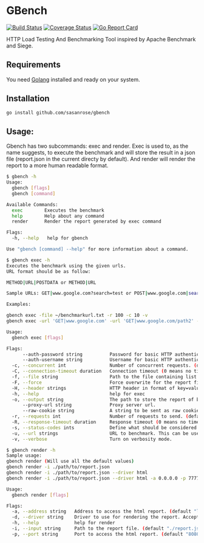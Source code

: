 GBench
======
[![Build Status](https://travis-ci.org/sasanrose/gbench.svg?branch=master)](https://travis-ci.org/sasanrose/gbench) [![Coverage Status](https://coveralls.io/repos/github/sasanrose/gbench/badge.svg?branch=master)](https://coveralls.io/github/sasanrose/gbench?branch=master)
[![Go Report Card](https://goreportcard.com/badge/github.com/sasanrose/gbench)](https://goreportcard.com/report/github.com/sasanrose/gbench)

HTTP Load Testing And Benchmarking Tool inspired by Apache Benchmark and Siege.

## Requirements

You need [Golang](https://golang.org) installed and ready on your system.

## Installation

```bash
go install github.com/sasanrose/gbench
```

## Usage:
Gbench has two subcommands: exec and render. Exec is used to, as the name suggests, to execute the benchmark and will store the result in a json file (report.json in the current directy by default). And render will render the report to a more human readable format.

```bash
$ gbench -h
Usage:                                                                                                                                                                                       
  gbench [flags]
  gbench [command]

Available Commands:
  exec        Executes the benchmark
  help        Help about any command
  render      Render the report generated by exec command

Flags:
  -h, --help   help for gbench

Use "gbench [command] --help" for more information about a command.
```
```bash
$ gbench exec -h
Executes the benchmark using the given urls.                                                                                                                                                 
URL format should be as follow:

METHOD|URL|POSTDATA or METHOD|URL

Sample URLs: GET|www.google.com?search=test or POST|www.google.com|search=test or HEAD|www.google.com

Examples:

gbench exec -file ~/benchmarkurl.txt -r 100 -c 10 -v
gbench exec -url 'GET|www.google.com' -url 'GET|www.google.com/path2' -r 100 -c 10 -v

Usage:
  gbench exec [flags]

Flags:
      --auth-password string          Password for basic HTTP authentication.
      --auth-username string          Username for basic HTTP authentication.
  -c, --concurrent int                Number of concurrent requests. (default 1)
  -C, --connection-timeout duration   Connection timeout (0 means no timeout).
  -f, --file string                   Path to the file containing list of urls to benchmark.
  -F, --force                         Force overwrite for the report file.
  -H, --header strings                HTTP header in format of key=value. This can be used multiple times.
  -h, --help                          help for exec
  -o, --output string                 The path to store the report of benchmark. (default "./report.json")
      --proxy-url string              Proxy server url.
      --raw-cookie string             A string to be sent as raw cookie (In the format of Set-Cookie HTTP header).
  -r, --requests int                  Number of requests to send. (default 1)
  -R, --response-timeout duration     Response timeout (0 means no timeout).
  -s, --status-codes ints             Define what should be considered as a successful status code. (default [200,202,201])
  -u, --url strings                   URL to benchmark. This can be used multiple times.
  -v, --verbose                       Turn on verbosity mode.
```
```bash
$ gbench render -h
Sample usage:                                                                                                                                                                                
gbench render (Will use all the default values)
gbench render -i ./path/to/report.json
gbench render -i ./path/to/report.json --driver html
gbench render -i ./path/to/report.json --driver html -a 0.0.0.0 -p 7777

Usage:
  gbench render [flags]

Flags:
  -a, --address string   Address to access the html report. (default "localhost")
  -d, --driver string    Driver to use for rendering the report. Accepted values are 'cli'and 'html'. (default "cli")
  -h, --help             help for render
  -i, --input string     Path to the report file. (default "./report.json")
  -p, --port string      Port to access the html report. (default "8080")
```
